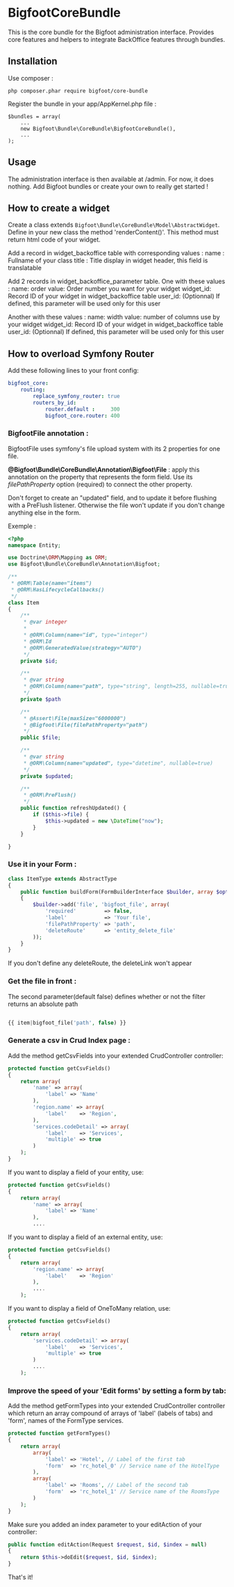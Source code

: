 BigfootCoreBundle
=================

This is the core bundle for the Bigfoot administration interface.
Provides core features and helpers to integrate BackOffice features through bundles.

Installation
------------

Use composer :

    php composer.phar require bigfoot/core-bundle

Register the bundle in your app/AppKernel.php file :

    $bundles = array(
        ...
        new Bigfoot\Bundle\CoreBundle\BigfootCoreBundle(),
        ...
    );

Usage
-----

The administration interface is then available at /admin. For now, it does nothing. Add Bigfoot bundles or create your own to really get started !


How to create a widget
---------------

Create a class extends `Bigfoot\Bundle\CoreBundle\Model\AbstractWidget`.
Define in your new class the method 'renderContent()'. This method must return html code of your widget.

Add a record in widget_backoffice table with corresponding values :
  name : Fullname of your class
  title : Title display in widget header, this field is translatable

Add 2 records in widget_backoffice_parameter table.
One with these values :
  name: order
  value: Order number you want for your widget
  widget_id: Record ID of your widget in widget_backoffice table
  user_id: (Optionnal) If defined, this parameter will be used only for this user

Another with these values :
  name: width
  value: number of columns use by your widget
  widget_id: Record ID of your widget in widget_backoffice table
  user_id: (Optionnal) If defined, this parameter will be used only for this user

How to overload Symfony Router
---------------

Add these following lines to your front config:

```yml
bigfoot_core:
    routing:
        replace_symfony_router: true
        routers_by_id:
            router.default :     300
            bigfoot_core.router: 400
```

### BigfootFile annotation :
BigfootFile uses symfony's file upload system with its 2 properties for one file.

**@Bigfoot\Bundle\CoreBundle\Annotation\Bigfoot\File** : apply this annotation on the property that represents the form field. Use its *filePathProperty* option (required) to connect the other property.

Don't forget to create an "updated" field, and to update it before flushing with a PreFlush listener. Otherwise the file won't update if you don't change anything else in the form.

Exemple :

``` php
<?php
namespace Entity;

use Doctrine\ORM\Mapping as ORM;
use Bigfoot\Bundle\CoreBundle\Annotation\Bigfoot;

/**
 * @ORM\Table(name="items")
 * @ORM\HasLifecycleCallbacks()
 */
class Item
{
    /**
     * @var integer
     *
     * @ORM\Column(name="id", type="integer")
     * @ORM\Id
     * @ORM\GeneratedValue(strategy="AUTO")
     */
    private $id;

    /**
     * @var string
     * @ORM\Column(name="path", type="string", length=255, nullable=true)
     */
    private $path

    /**
     * @Assert\File(maxSize="6000000")
     * @Bigfoot\File(filePathProperty="path")
     */
    public $file;

    /**
     * @var string
     * @ORM\Column(name="updated", type="datetime", nullable=true)
     */
    private $updated;

    /**
     * @ORM\PreFlush()
     */
    public function refreshUpdated() {
        if ($this->file) {
            $this->updated = new \DateTime("now");
        }
    }

}
```

### Use it in your Form :

``` php
class ItemType extends AbstractType
{
    public function buildForm(FormBuilderInterface $builder, array $options)
    {
        $builder->add('file', 'bigfoot_file', array(
            'required'         => false,
            'label'            => 'Your file',
            'filePathProperty' => 'path',
            'deleteRoute'      => 'entity_delete_file'
        ));
    }
}
```

If you don't define any deleteRoute, the deleteLink won't appear

### Get the file in front :

The second parameter(default false) defines whether or not the filter returns an absolute path

```php

{{ item|bigfoot_file('path', false) }}

```

### Generate a csv in Crud Index page :

Add the method getCsvFields into your extended CrudController controller:

``` php
protected function getCsvFields()
{
    return array(
        'name' => array(
            'label' => 'Name'
        ),
        'region.name' => array(
            'label'    => 'Region',
        ),
        'services.codeDetail' => array(
            'label'    => 'Services',
            'multiple' => true
        )
    );
}
```

If you want to display a field of your entity, use:

``` php
protected function getCsvFields()
{
    return array(
        'name' => array(
            'label' => 'Name'
        ),
        ....
```

If you want to display a field of an external entity, use:

``` php
protected function getCsvFields()
{
    return array(
        'region.name' => array(
            'label'    => 'Region'
        ),
        ....
    );
```

If you want to display a field of OneToMany relation, use:

``` php
protected function getCsvFields()
{
    return array(
        'services.codeDetail' => array(
            'label'    => 'Services',
            'multiple' => true
        )
        ....
    );
```

### Improve the speed of your 'Edit forms' by setting a form by tab:

Add the method getFormTypes into your extended CrudController controller which return an array compound of arrays of 'label' (labels of tabs) and 'form', names of the FormType services.

``` php
protected function getFormTypes()
{
    return array(
        array(
            'label' => 'Hotel', // Label of the first tab
            'form'  => 'rc_hotel_0' // Service name of the HotelType
        ),
        array(
            'label' => 'Rooms', // Label of the second tab
            'form'  => 'rc_hotel_1' // Service name of the RoomsType
        )
    );
}
```

Make sure you added an index parameter to your editAction of your controller:

``` php
public function editAction(Request $request, $id, $index = null)
{
    return $this->doEdit($request, $id, $index);
}
```

That's it!
